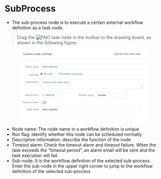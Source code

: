 # SubProcess

- The sub-process node is to execute a certain external workflow definition as a task node.
> Drag the ![PNG](https://analysys.github.io/easyscheduler_docs_cn/images/toolbar_SUB_PROCESS.png) task node in the toolbar to the drawing board, as shown in the following figure:

<p align="center">
   <img src="/img/sub-process-en.png" width="80%" />
 </p>

- Node name: The node name in a workflow definition is unique
- Run flag: identify whether this node can be scheduled normally
- Descriptive information: describe the function of the node
- Timeout alarm: Check the timeout alarm and timeout failure. When the task exceeds the "timeout period", an alarm email will be sent and the task execution will fail.
- Sub-node: It is the workflow definition of the selected sub-process. Enter the sub-node in the upper right corner to jump to the workflow definition of the selected sub-process